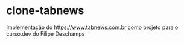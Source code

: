 # clone-tabnews

Implementação do <https://www.tabnews.com.br> como projeto para o curso.dev do Filipe Deschamps

